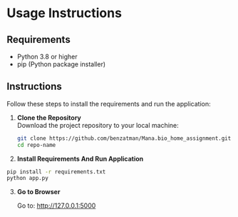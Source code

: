 # Usage Instructions

## Requirements

- Python 3.8 or higher
- pip (Python package installer)

## Instructions

Follow these steps to install the requirements and run the application:

1. **Clone the Repository**  
   Download the project repository to your local machine:
   ```bash
   git clone https://github.com/benzatman/Mana.bio_home_assignment.git
   cd repo-name
   
2. **Install Requirements And Run Application**
  ```bash
  pip install -r requirements.txt
  python app.py
  ```
3. **Go to Browser**
   
   Go to: http://127.0.0.1:5000 

